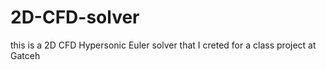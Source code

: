 # 2D-CFD-solver
this is a 2D CFD Hypersonic Euler solver that I creted for a class project at Gatceh
